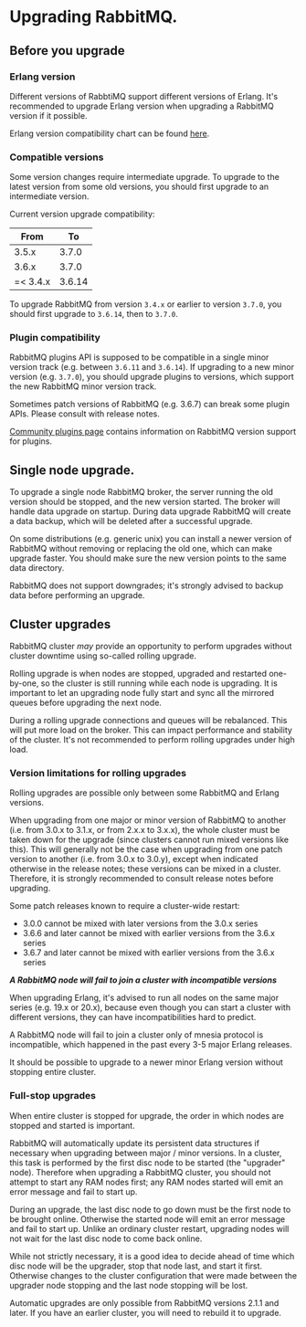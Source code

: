 # Upgrading RabbitMQ.

## Before you upgrade

### <a id="erlang"/> Erlang version

Different versions of RabbtiMQ support different versions of Erlang.
It's recommended to upgrade Erlang version when upgrading a RabbitMQ version
if it possible.

Erlang version compatibility chart can be found [here](/which-erlang.html).

### <a id="aompatibility"/> Compatible versions

Some version changes require intermediate upgrade. To upgrade to the latest version
from some old versions, you should first upgrade to an intermediate version.

Current version upgrade compatibility:

| From     | To     |
|----------|--------|
| 3.5.x    | 3.7.0  |
| 3.6.x    | 3.7.0  |
| =< 3.4.x | 3.6.14 |

To upgrade RabbitMQ from version `3.4.x` or earlier to version `3.7.0`,
you should first upgrade to `3.6.14`, then to `3.7.0`.

### <a id="plugins"/> Plugin compatibility

RabbitMQ plugins API is supposed to be compatible in a single minor version track
(e.g. between `3.6.11` and `3.6.14`). If upgrading to a new minor version
(e.g. `3.7.0`), you should upgrade plugins to versions, which support the
new RabbitMQ minor version track.

Sometimes patch versions of RabbitMQ (e.g. 3.6.7) can break some plugin APIs.
Please consult with release notes.

[Community plugins page](/community-plugins.html) contains information on RabbitMQ
version support for plugins.

## <a id="single-node"/> Single node upgrade.

To upgrade a single node RabbitMQ broker, the server running the old version
should be stopped, and the new version started.
The broker will handle data upgrade on startup.
During data upgrade RabbitMQ will create a data backup,
which will be deleted after a successful upgrade.

On some distributions (e.g. generic unix) you can install a newer version of
RabbitMQ without removing or replacing the old one, which can make upgrade faster.
You should make sure the new version points to the same data directory.

RabbitMQ does not support downgrades; it's strongly advised to backup data before
performing an upgrade.

## <a id="cluster"/> Cluster upgrades

RabbitMQ cluster *may* provide an opportunity to perform upgrades
without cluster downtime using so-called rolling upgrade.

Rolling upgrade is when nodes are stopped, upgraded and restarted
one-by-one, so the cluster is still running while each node is upgrading.
It is important to let an upgrading node fully start and sync all the mirrored
queues before upgrading the next node.

During a rolling upgrade connections and queues will be rebalanced. This will
put more load on the broker. This can impact performance and stability
of the cluster. It's not recommended to perform rolling upgrades
under high load.

### <a id="cluster-versions"/> Version limitations for rolling upgrades

Rolling upgrades are possible only between some RabbitMQ and Erlang versions.

When upgrading from one major or minor version of RabbitMQ to another
(i.e. from 3.0.x to 3.1.x, or from 2.x.x to 3.x.x),
the whole cluster must be taken down for the upgrade
(since clusters cannot run mixed versions like this).
This will generally not be the case when upgrading from one patch version to
another (i.e. from 3.0.x to 3.0.y), except when indicated otherwise
in the release notes; these versions can be mixed in a cluster.
Therefore, it is strongly recommended to consult release notes before upgrading.

Some patch releases known to require a cluster-wide restart:

* 3.0.0 cannot be mixed with later versions from the 3.0.x series
* 3.6.6 and later cannot be mixed with earlier versions from the 3.6.x series
* 3.6.7 and later cannot be mixed with earlier versions from the 3.6.x series

***A RabbitMQ node will fail to join a cluster with incompatible versions***

When upgrading Erlang, it's advised to run all nodes on the same major series
(e.g. 19.x or 20.x), because even though you can start a cluster with different
versions, they can have incompatibilities hard to predict.

A RabbitMQ node will fail to join a cluster only of mnesia protocol is incompatible,
which happened in the past every 3-5 major Erlang releases.

It should be possible to upgrade to a newer minor Erlang version without stopping
entire cluster.

### <a id="cluster-full-stop"/> Full-stop upgrades

When entire cluster is stopped for upgrade, the order in which nodes are
stopped and started is important.

RabbitMQ will automatically update its persistent data structures
if necessary when upgrading between major / minor versions.
In a cluster, this task is performed by the first disc node to be started
(the "upgrader" node).
Therefore when upgrading a RabbitMQ cluster, you should not attempt to start
any RAM nodes first; any RAM nodes started will emit an error message
and fail to start up.

During an upgrade, the last disc node to go down must be the first node to
be brought online. Otherwise the started node will emit an error message and
fail to start up. Unlike an ordinary cluster restart, upgrading nodes will not wait
for the last disc node to come back online.

While not strictly necessary, it is a good idea to decide ahead of time
which disc node will be the upgrader, stop that node last, and start it first.
Otherwise changes to the cluster configuration that were made between the
upgrader node stopping and the last node stopping will be lost.

Automatic upgrades are only possible from RabbitMQ versions 2.1.1 and later.
If you have an earlier cluster, you will need to rebuild it to upgrade.
